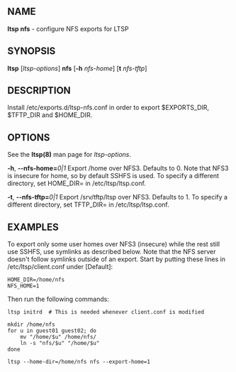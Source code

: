 ## NAME
**ltsp nfs** - configure NFS exports for LTSP

## SYNOPSIS
**ltsp** [_ltsp-options_] **nfs** [**-h** _nfs-home_] [**t** _nfs-tftp_]

## DESCRIPTION
Install /etc/exports.d/ltsp-nfs.conf in order to export $EXPORTS_DIR,
$TFTP_DIR and $HOME_DIR.

## OPTIONS
See the **ltsp(8)** man page for _ltsp-options_.

**-h**, **--nfs-home=**_0|1_
  Export /home over NFS3. Defaults to 0.
Note that NFS3 is insecure for home, so by default SSHFS is used.
To specify a different directory, set HOME_DIR= in /etc/ltsp/ltsp.conf.

**-t**, **--nfs-tftp=**_0|1_
  Export /srv/tftp/ltsp over NFS3. Defaults to 1.
To specify a different directory, set TFTP_DIR= in /etc/ltsp/ltsp.conf.

## EXAMPLES
To export only some user homes over NFS3 (insecure) while the rest still
use SSHFS, use symlinks as described below. Note that the NFS server doesn't
follow symlinks outside of an export. Start by putting these lines in
/etc/ltsp/client.conf under [Default]:
```shell
HOME_DIR=/home/nfs
NFS_HOME=1
```

Then run the following commands:
```shell
ltsp initrd  # This is needed whenever client.conf is modified

mkdir /home/nfs
for u in guest01 guest02; do
    mv "/home/$u" /home/nfs/
    ln -s "nfs/$u" "/home/$u"
done

ltsp --home-dir=/home/nfs nfs --export-home=1
```

